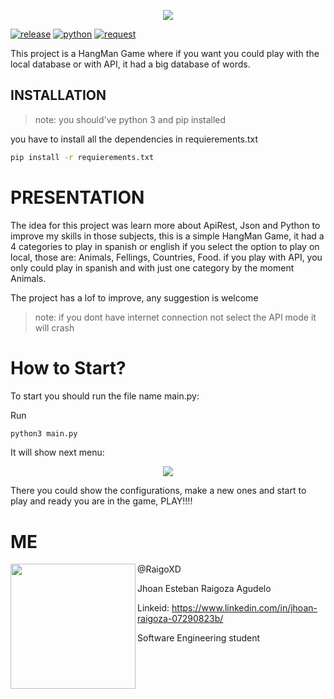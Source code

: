 <p align="center">
  <img src="https://user-images.githubusercontent.com/66691963/179053280-987c995b-a97e-4f35-9453-e551ccfc2d19.png">
</p>


[![release](https://badgen.net/badge/release/1.0)](https://travis-ci.org/joemccann/dillinger) 
[![python](https://badgen.net/badge/python/3.10)](https://www.python.org/)
[![request](http://badgen.net/badge/request/2.28.1/green)](https://pypi.org/project/requests/)


This project is a HangMan Game where if you want you could play with the local database or with API, it had a big database of words.

## INSTALLATION


> note: you should've python 3 and pip installed


you have to install all the dependencies in requierements.txt

```sh
pip install -r requierements.txt
```


# PRESENTATION


The idea for this project was learn more about ApiRest, Json and Python to improve my skills in those subjects, this is a simple HangMan Game, it had a 4 categories to play in spanish or english if you select the option to play on local, those are: Animals, Fellings, Countries, Food. if you play with API, you only could play in spanish and with just one category by the moment Animals. 


The project has a lof to improve, any suggestion is welcome


> note: if you dont have internet connection not select the API mode it will crash


# How to Start? 


To start you should run the file name main.py:

Run

```bash
python3 main.py
```
It will show next menu:

<p align="center">
  <img src="https://user-images.githubusercontent.com/66691963/179068751-471bcfc6-618e-425a-a452-bd8b07fb5b30.png">
</p>

There you could show the configurations, make a new ones and start to play
and ready you are in the game, PLAY!!!!

# ME

<img align="left" width="200" height="200" src="https://avatars.githubusercontent.com/u/66691963?v=4">

@RaigoXD

Jhoan Esteban Raigoza Agudelo

Linkeid: https://www.linkedin.com/in/jhoan-raigoza-07290823b/

Software Engineering student 
